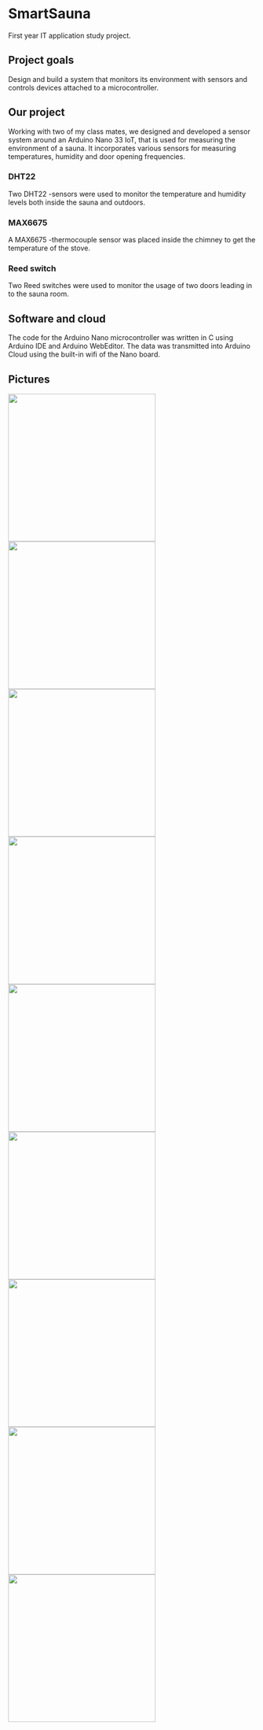 # SmartSauna
First year IT application study project.

## Project goals
Design and build a system that monitors its environment with sensors and controls devices attached to a microcontroller.

## Our project
Working with two of my class mates, we designed and developed a sensor system around an Arduino Nano 33 IoT, that is used for measuring the environment of a sauna.
It incorporates various sensors for measuring temperatures, humidity and door opening frequencies.

### DHT22
Two DHT22 -sensors were used to monitor the temperature and humidity levels both inside the sauna and outdoors.
### MAX6675
A MAX6675 -thermocouple sensor was placed inside the chimney to get the temperature of the stove.
### Reed switch
Two Reed switches were used to monitor the usage of two doors leading in to the sauna room.

## Software and cloud
The code for the Arduino Nano microcontroller was written in C using Arduino IDE and Arduino WebEditor.
The data was transmitted into Arduino Cloud using the built-in wifi of the Nano board.

## Pictures
<img src="https://github.com/mikkeohukainen/SmartSauna-study-project/assets/128467511/70c508c4-02b9-4f28-9231-c2bbf18eeb44" height="300">
<img src="https://github.com/mikkeohukainen/SmartSauna-study-project/assets/128467511/b4889494-4470-41df-90c3-982fbf893442" height="300">
<img src="https://github.com/mikkeohukainen/SmartSauna-study-project/assets/128467511/40ff59a8-8a08-4597-ba8c-7740f3cf6fa2" height="300">
<img src="https://github.com/mikkeohukainen/SmartSauna-study-project/assets/128467511/44dd8f9e-a8b3-4fb8-8450-54bcffe5b1dc" height="300">
<img src="https://github.com/mikkeohukainen/SmartSauna-study-project/assets/128467511/5ee940f9-2c25-405c-81ac-1e3649614628" height="300">
<img src="https://github.com/mikkeohukainen/SmartSauna-study-project/assets/128467511/4fc59ba1-3426-407f-96b5-338588fc2569" height="300">
<img src="https://github.com/mikkeohukainen/SmartSauna-study-project/assets/128467511/09c40f6f-0aa0-4c7f-9df5-12dafa8660a9" height="300">
<img src="https://github.com/mikkeohukainen/SmartSauna-study-project/assets/128467511/43bb7db1-b8ee-44f8-8a27-a0232ff7a9d4" height="300">
<img src="https://github.com/mikkeohukainen/SmartSauna-study-project/assets/128467511/1a891964-c403-4ad7-89f8-7818edf3e618" height="300">
